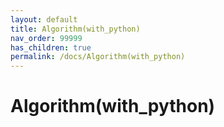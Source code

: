 ```yaml
---
layout: default
title: Algorithm(with_python)
nav_order: 99999
has_children: true
permalink: /docs/Algorithm(with_python)
---
```


# Algorithm(with_python)

